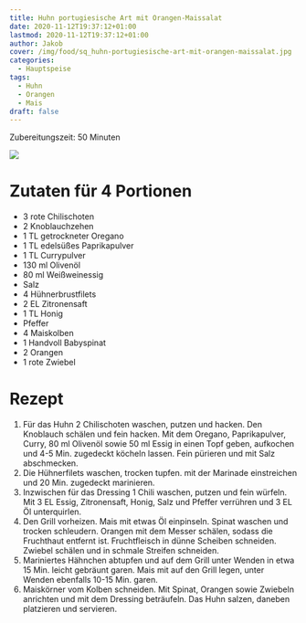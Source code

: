```yaml
---
title: Huhn portugiesische Art mit Orangen-Maissalat
date: 2020-11-12T19:37:12+01:00
lastmod: 2020-11-12T19:37:12+01:00
author: Jakob
cover: /img/food/sq_huhn-portugiesische-art-mit-orangen-maissalat.jpg
categories:
  - Hauptspeise
tags:
  - Huhn
  - Orangen
  - Mais
draft: false
---
```


Zubereitungszeit: 50 Minuten

<!--more-->

![](/img/food/huhn-portugiesische-art-mit-orangen-maissalat.jpg)

# Zutaten für 4 Portionen

- 3 rote Chilischoten
- 2 Knoblauchzehen
- 1 TL getrockneter Oregano
- 1 TL edelsüßes Paprikapulver
- 1 TL Currypulver
- 130 ml Olivenöl
- 80 ml Weißweinessig
- Salz
- 4 Hühnerbrustfilets
- 2 EL Zitronensaft
- 1 TL Honig
- Pfeffer
- 4 Maiskolben
- 1 Handvoll Babyspinat
- 2 Orangen
- 1 rote Zwiebel

# Rezept

1. Für das Huhn 2 Chilischoten waschen, putzen und hacken. Den Knoblauch schälen und fein hacken. Mit dem Oregano, Paprikapulver, Curry, 80 ml Olivenöl sowie 50 ml Essig in einen Topf geben, aufkochen und 4-5 Min. zugedeckt köcheln lassen. Fein pürieren und mit Salz abschmecken. 
2. Die Hühnerfilets waschen, trocken tupfen. mit der Marinade einstreichen und 20 Min. zugedeckt marinieren. 
3. Inzwischen für das Dressing 1 Chili waschen, putzen und fein würfeln. Mit 3 EL Essig, Zitronensaft, Honig, Salz und Pfeffer verrühren und 3 EL Öl unterquirlen. 
4. Den Grill vorheizen. Mais mit etwas Öl einpinseln. Spinat waschen und trocken schleudern. Orangen mit dem Messer schälen, sodass die Fruchthaut entfernt ist. Fruchtfleisch in dünne Scheiben schneiden. Zwiebel schälen und in schmale Streifen schneiden. 
5. Mariniertes Hähnchen abtupfen und auf dem Grill unter Wenden in etwa 15 Min. leicht gebräunt garen. Mais mit auf den Grill legen, unter Wenden ebenfalls 10-15 Min. garen. 
6. Maiskörner vom Kolben schneiden. Mit Spinat, Orangen sowie Zwiebeln anrichten und mit dem Dressing beträufeln. Das Huhn salzen, daneben platzieren und servieren.